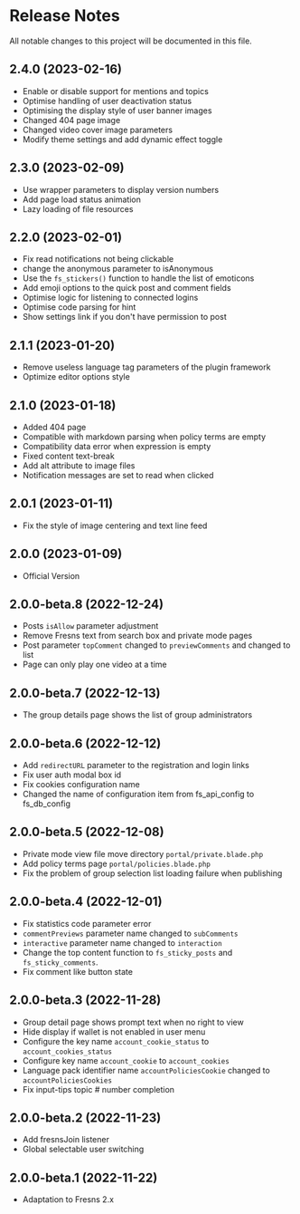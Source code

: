 # Release Notes

All notable changes to this project will be documented in this file.


## 2.4.0 (2023-02-16)

- Enable or disable support for mentions and topics
- Optimise handling of user deactivation status
- Optimising the display style of user banner images
- Changed 404 page image
- Changed video cover image parameters
- Modify theme settings and add dynamic effect toggle


## 2.3.0 (2023-02-09)

- Use wrapper parameters to display version numbers
- Add page load status animation
- Lazy loading of file resources


## 2.2.0 (2023-02-01)

- Fix read notifications not being clickable
- change the anonymous parameter to isAnonymous
- Use the `fs_stickers()` function to handle the list of emoticons
- Add emoji options to the quick post and comment fields
- Optimise logic for listening to connected logins
- Optimise code parsing for hint
- Show settings link if you don't have permission to post


## 2.1.1 (2023-01-20)

- Remove useless language tag parameters of the plugin framework
- Optimize editor options style


## 2.1.0 (2023-01-18)

- Added 404 page
- Compatible with markdown parsing when policy terms are empty
- Compatibility data error when expression is empty
- Fixed content text-break
- Add alt attribute to image files
- Notification messages are set to read when clicked


## 2.0.1 (2023-01-11)

- Fix the style of image centering and text line feed


## 2.0.0 (2023-01-09)

- Official Version


## 2.0.0-beta.8 (2022-12-24)

- Posts `isAllow` parameter adjustment
- Remove Fresns text from search box and private mode pages
- Post parameter `topComment` changed to `previewComments` and changed to list
- Page can only play one video at a time


## 2.0.0-beta.7 (2022-12-13)

- The group details page shows the list of group administrators


## 2.0.0-beta.6 (2022-12-12)

- Add `redirectURL` parameter to the registration and login links
- Fix user auth modal box id
- Fix cookies configuration name
- Changed the name of configuration item from fs_api_config to fs_db_config


## 2.0.0-beta.5 (2022-12-08)

- Private mode view file move directory `portal/private.blade.php`
- Add policy terms page `portal/policies.blade.php`
- Fix the problem of group selection list loading failure when publishing


## 2.0.0-beta.4 (2022-12-01)

- Fix statistics code parameter error
- `commentPreviews` parameter name changed to `subComments`
- `interactive` parameter name changed to `interaction`
- Change the top content function to `fs_sticky_posts` and `fs_sticky_comments`.
- Fix comment like button state


## 2.0.0-beta.3 (2022-11-28)

- Group detail page shows prompt text when no right to view
- Hide display if wallet is not enabled in user menu
- Configure the key name `account_cookie_status` to `account_cookies_status`
- Configure key name `account_cookie` to `account_cookies`
- Language pack identifier name `accountPoliciesCookie` changed to `accountPoliciesCookies`
- Fix input-tips topic # number completion


## 2.0.0-beta.2 (2022-11-23)

- Add fresnsJoin listener
- Global selectable user switching


## 2.0.0-beta.1 (2022-11-22)

- Adaptation to Fresns 2.x
